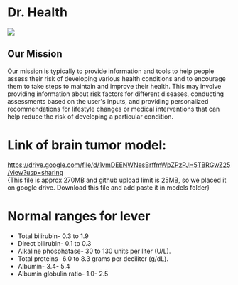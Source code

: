 # Dr. Health
![](https://github.com/Priyans-hu/Dr.-health/blob/main/static/logo1.png)

<h2>Our Mission</h2>
Our mission is typically to provide information and tools to help people assess their risk of developing various health conditions and to encourage them to take steps to maintain and improve their health. This may involve providing information about risk factors for different diseases, conducting assessments based on the user's inputs, and providing personalized recommendations for lifestyle changes or medical interventions that can help reduce the risk of developing a particular condition.

# Link of brain tumor model:
<a>https://drive.google.com/file/d/1vmDEENWNesBrffmWpZPzPJH5TBRGwZ25/view?usp=sharing</a> <br>
{This file is approx 270MB and github upload limit is 25MB, so we placed it on google drive. Download this file and add paste it in models folder}

# Normal ranges for lever
- Total bilirubin- 0.3 to 1.9
- Direct bilirubin- 0.1 to 0.3 
- Alkaline phosphatase- 30 to 130 units per liter (U/L).
- Total proteins- 6.0 to 8.3 grams per deciliter (g/dL). 
- Albumin- 3.4- 5.4
- Albumin globulin ratio- 1.0- 2.5
